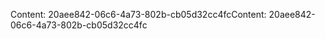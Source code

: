 <span data-ttu-id="6ea72-101">Content: 20aee842-06c6-4a73-802b-cb05d32cc4fc</span><span class="sxs-lookup"><span data-stu-id="6ea72-101">Content: 20aee842-06c6-4a73-802b-cb05d32cc4fc</span></span>